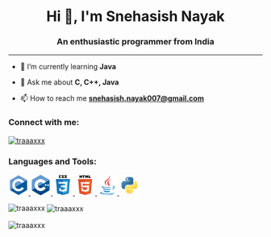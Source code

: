 <h1 align="center">Hi 👋, I'm Snehasish Nayak</h1>
<h3 align="center">An enthusiastic programmer from India</h3>
<hr>

- 🌱 I’m currently learning **Java**

- 💬 Ask me about **C, C++, Java**

- 📫 How to reach me **snehasish.nayak007@gmail.com**

<h3 align="left">Connect with me:</h3>
<p align="left">
<a href="https://twitter.com/traaaxxx" target="blank"><img align="center" src="https://raw.githubusercontent.com/rahuldkjain/github-profile-readme-generator/master/src/images/icons/Social/twitter.svg" alt="traaaxxx" height="30" width="40" /></a>
</p>

<h3 align="left">Languages and Tools:</h3>
<p align="left"> <a href="https://www.cprogramming.com/" target="_blank" rel="noreferrer"> <img src="https://raw.githubusercontent.com/devicons/devicon/master/icons/c/c-original.svg" alt="c" width="40" height="40"/> </a> <a href="https://www.w3schools.com/cpp/" target="_blank" rel="noreferrer"> <img src="https://raw.githubusercontent.com/devicons/devicon/master/icons/cplusplus/cplusplus-original.svg" alt="cplusplus" width="40" height="40"/> </a> <a href="https://www.w3schools.com/css/" target="_blank" rel="noreferrer"> <img src="https://raw.githubusercontent.com/devicons/devicon/master/icons/css3/css3-original-wordmark.svg" alt="css3" width="40" height="40"/> </a> <a href="https://www.w3.org/html/" target="_blank" rel="noreferrer"> <img src="https://raw.githubusercontent.com/devicons/devicon/master/icons/html5/html5-original-wordmark.svg" alt="html5" width="40" height="40"/> </a> <a href="https://www.java.com" target="_blank" rel="noreferrer"> <img src="https://raw.githubusercontent.com/devicons/devicon/master/icons/java/java-original.svg" alt="java" width="40" height="40"/> </a> <a href="https://www.python.org" target="_blank" rel="noreferrer"> <img src="https://raw.githubusercontent.com/devicons/devicon/master/icons/python/python-original.svg" alt="python" width="40" height="40"/> </a> </p>

<p><img align="left" src="https://github-readme-stats.vercel.app/api/top-langs?username=traaaxxx&show_icons=true&locale=en&layout=compact" alt="traaaxxx" /></p>

<p>&nbsp;<img align="center" src="https://github-readme-stats.vercel.app/api?username=traaaxxx&show_icons=true&locale=en" alt="traaaxxx" /></p>

<p><img align="center" src="https://github-readme-streak-stats.herokuapp.com/?user=traaaxxx&" alt="traaaxxx" /></p>
